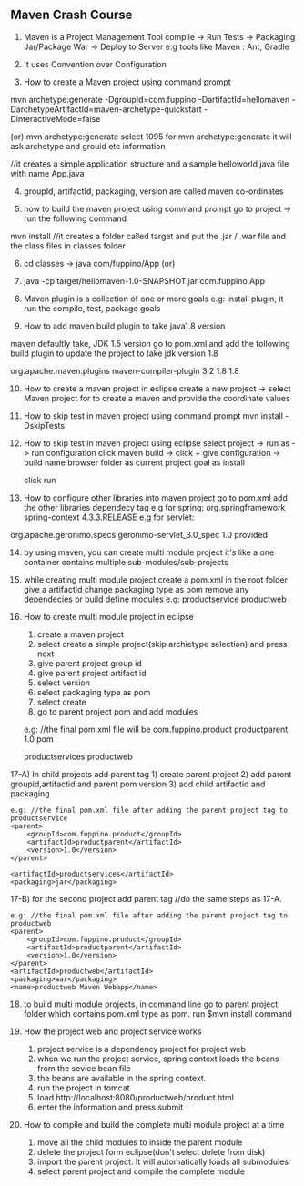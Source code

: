 ## Maven Crash Course ##

1) Maven is a Project Management Tool
compile -> Run Tests -> Packaging Jar/Package War -> Deploy to Server
e.g tools like Maven : Ant, Gradle

2) It uses Convention over Configuration

3) How to create a Maven project using command prompt

mvn archetype:generate -DgroupId=com.fuppino -DartifactId=hellomaven -DarchetypeArtifactId=maven-archetype-quickstart -DinteractiveMode=false

(or)
mvn archetype:generate
select 1095 for mvn archetype:generate
it will ask archetype and grouid etc information

//it creates a simple application structure and a sample helloworld java file with name App.java

4) groupId, artifactId, packaging, version are called maven co-ordinates

5) how to build the maven project using command prompt
	go to project -> run the following command

mvn install
//it creates a folder called target and put the .jar / .war file and the class files in classes folder

6) cd classes -> java com/fuppino/App
(or)
7) java -cp target/hellomaven-1.0-SNAPSHOT.jar com.fuppino.App

8) Maven plugin is a collection of one or more goals
e.g: install plugin, it run the compile, test, package goals 

9) How to add maven build plugin to take java1.8 version

maven defaultly take, JDK 1.5 version
go to pom.xml and add the following build plugin to update the project to take jdk version 1.8

<build>
	<plugins>
		<plugin>
			<groupId>org.apache.maven.plugins</groupId>
			<artifactId>maven-compiler-plugin</artifactId>
			<version>3.2</version>
			<configuration>
				<source>1.8</source>
				<target>1.8</target>
			</configuration>
		</plugin>
	</plugins>
</build>

10) How to create a maven project in eclipse
create a new project -> select Maven project for to create a maven 
and provide the coordinate values

11) How to skip test in maven project using command prompt
mvn install -DskipTests

12) How to skip test in maven project using eclipse
select project -> run as -> run configuration
click maven build -> click +
give configuration -> 
	build name
	browser folder as current project
	goal as install

	click run

13) How to configure other libraries into maven project
go to pom.xml
add the other libraries dependecy tag
e.g for spring:
	<dependency>
		<groupId>org.springframework</groupId>
		<artifactId>spring-context</artifactId>
		<version>4.3.3.RELEASE</version>
	</dependency>
e.g for servlet:
<dependency>
    <groupId>org.apache.geronimo.specs</groupId>
    <artifactId>geronimo-servlet_3.0_spec</artifactId>
    <version>1.0</version>
    <scope>provided</scope>
</dependency>

14) by using maven, you can create multi module project
it's like a one container contains multiple sub-modules/sub-projects

15) while creating multi module project
	create a pom.xml in the root folder 
	give a artifactId
	change packaging type as pom
	remove any dependecies or build
	define modules
	e.g: 
		<modules>
			<module>productservice</module>
			<module>productweb</module>
		</modules>

16) How to create multi module project in eclipse
	1) create a maven project
	2) select create a simple project(skip archietype selection) and press next
	3) give parent project group id
	4) give parent project artifact id
	5) select version 
	6) select packaging type as pom
	7) select create
	8) go to parent project pom and add modules

	e.g: //the final pom.xml file will be
	<groupId>com.fuppino.product</groupId>
  	<artifactId>productparent</artifactId>
  	<version>1.0</version>
  	<packaging>pom</packaging>
  
  	<modules>
  		<module>productservices</module>
  		<module>productweb</module>
  	</modules>

17-A) In child projects add parent tag
	1) create parent project
	2) add parent groupid,artifactid and parent pom version
	3) add child artifactid and packaging

	e.g: //the final pom.xml file after adding the parent project tag to productservice
	<parent>
		<groupId>com.fuppino.product</groupId>
		<artifactId>productparent</artifactId>
		<version>1.0</version>
	</parent>
	
	<artifactId>productservices</artifactId>
	<packaging>jar</packaging>

17-B) for the second project add parent tag
	//do the same steps as 17-A.

	e.g: //the final pom.xml file after adding the parent project tag to productweb
	<parent>
		<groupId>com.fuppino.product</groupId>
		<artifactId>productparent</artifactId>
		<version>1.0</version>
	</parent>
	<artifactId>productweb</artifactId>
	<packaging>war</packaging>
	<name>productweb Maven Webapp</name>

18) to build multi module projects, in command line
	go to parent project folder which contains pom.xml type as pom.
	run $mvn install command
	
19) How the project web and project service works
	1) project service is a dependency project for project web
	2) when we run the project service, spring context loads the beans from the sevice bean file
	3) the beans are available in the spring context.
	4) run the project in tomcat
	5) load http://localhost:8080/productweb/product.html
	6) enter the information and press submit

20) How to compile and build the complete multi module project at a time
	1) move all the child modules to inside the parent module
	2) delete the project form eclipse(don't select delete from disk)
	3) import the parent project. It will automatically loads all submodules
	4) select parent project and compile the complete module
	
